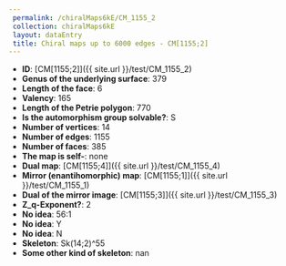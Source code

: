 ```yaml
--- 
 permalink: /chiralMaps6kE/CM_1155_2 
 collection: chiralMaps6kE
 layout: dataEntry
 title: Chiral maps up to 6000 edges - CM[1155;2]
---
```


- **ID**: [CM[1155;2]]({{ site.url }}/test/CM_1155_2)
- **Genus of the underlying surface**: 379
- **Length of the face**: 6
- **Valency**: 165
- **Length of the Petrie polygon**: 770
- **Is the automorphism group solvable?**: S
- **Number of vertices**: 14
- **Number of edges**: 1155
- **Number of faces**: 385
- **The map is self-**: none
- **Dual map**: [CM[1155;4]]({{ site.url }}/test/CM_1155_4)
- **Mirror (enantihomorphic) map**: [CM[1155;1]]({{ site.url }}/test/CM_1155_1)
- **Dual of the mirror image**: [CM[1155;3]]({{ site.url }}/test/CM_1155_3)
- **Z_q-Exponent?**: 2
- **No idea**:  56:1
- **No idea**: Y
- **No idea**: N
- **Skeleton**: Sk(14;2)^55
- **Some other kind of skeleton**: nan
